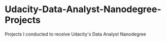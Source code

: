 # Udacity-Data-Analyst-Nanodegree-Projects
Projects I conducted to receive Udacity's Data Analyst Nanodegree 
